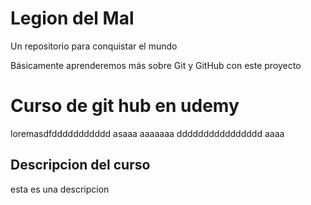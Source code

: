 # Legion del Mal
Un repositorio para conquistar el mundo

Básicamente aprenderemos más sobre Git y GitHub con este proyecto

# Curso de git hub en udemy 

loremasdfddddddddddd asaaa aaaaaaa
dddddddddddddddd aaaa

## Descripcion del curso


esta es una descripcion